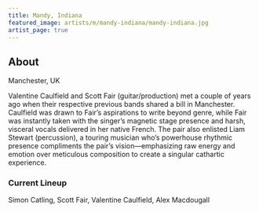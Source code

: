 ```yaml
---
title: Mandy, Indiana
featured_image: artists/m/mandy-indiana/mandy-indiana.jpg
artist_page: true
---
```

## About

Manchester, UK

Valentine Caulfield and Scott Fair (guitar/production) met a couple of years ago when their respective previous bands shared a bill in Manchester. Caulfield was drawn to Fair’s aspirations to write beyond genre, while Fair was instantly taken with the singer’s magnetic stage presence and harsh, visceral vocals delivered in her native French. The pair also enlisted Liam Stewart (percussion), a touring musician who’s powerhouse rhythmic presence compliments the pair’s vision—emphasizing raw energy and emotion over meticulous composition to create a singular cathartic experience.

### Current Lineup

Simon Catling, Scott Fair, Valentine Caulfield, Alex Macdougall


